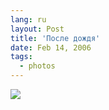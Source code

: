 ```yaml
---
lang: ru
layout: Post
title: 'После дождя'
date: Feb 14, 2006
tags:
  - photos
---
```


![](/images/blog/F0070-0005.jpg)

